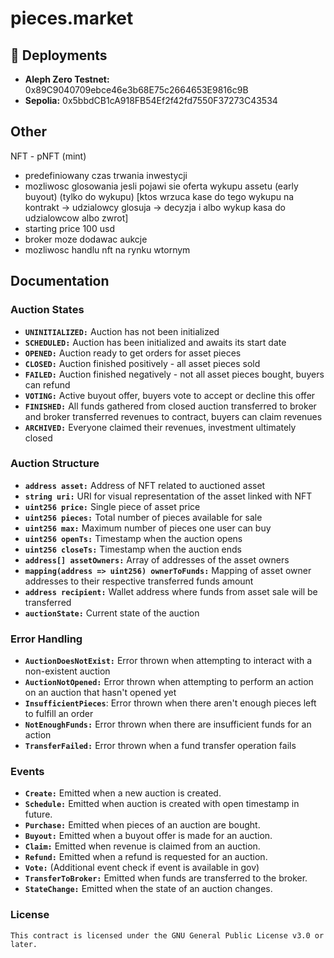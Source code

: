 # pieces.market

## 🚀 **Deployments**

-   **Aleph Zero Testnet:** 0x89C9040709ebce46e3b68E75c2664653E9816c9B
-   **Sepolia:** 0x5bbdCB1cA918FB54Ef2f42fd7550F37273C43534

## **Other**

NFT - pNFT (mint)

-   predefiniowany czas trwania inwestycji
-   mozliwosc glosowania jesli pojawi sie oferta wykupu assetu (early buyout) (tylko do wykupu)
    [ktos wrzuca kase do tego wykupu na kontrakt -> udzialowcy glosuja -> decyzja i albo wykup kasa do udzialowcow albo zwrot]
-   starting price 100 usd
-   broker moze dodawac aukcje
-   mozliwosc handlu nft na rynku wtornym

## Documentation

### Auction States

-   **`UNINITIALIZED:`** Auction has not been initialized
-   **`SCHEDULED:`** Auction has been initialized and awaits its start date
-   **`OPENED:`** Auction ready to get orders for asset pieces
-   **`CLOSED:`** Auction finished positively - all asset pieces sold
-   **`FAILED:`** Auction finished negatively - not all asset pieces bought, buyers can refund
-   **`VOTING:`** Active buyout offer, buyers vote to accept or decline this offer
-   **`FINISHED:`** All funds gathered from closed auction transferred to broker and broker transferred revenues to contract, buyers can claim revenues
-   **`ARCHIVED:`** Everyone claimed their revenues, investment ultimately closed

### Auction Structure

-   **`address asset:`** Address of NFT related to auctioned asset
-   **`string uri:`** URI for visual representation of the asset linked with NFT
-   **`uint256 price:`** Single piece of asset price
-   **`uint256 pieces:`** Total number of pieces available for sale
-   **`uint256 max:`** Maximum number of pieces one user can buy
-   **`uint256 openTs:`** Timestamp when the auction opens
-   **`uint256 closeTs:`** Timestamp when the auction ends
-   **`address[] assetOwners:`** Array of addresses of the asset owners
-   **`mapping(address => uint256) ownerToFunds:`** Mapping of asset owner addresses to their respective transferred funds amount
-   **`address recipient:`** Wallet address where funds from asset sale will be transferred
-   **`auctionState:`** Current state of the auction

### Error Handling

-   **`AuctionDoesNotExist:`** Error thrown when attempting to interact with a non-existent auction
-   **`AuctionNotOpened:`** Error thrown when attempting to perform an action on an auction that hasn't opened yet
-   **`InsufficientPieces`**: Error thrown when there aren't enough pieces left to fulfill an order
-   **`NotEnoughFunds:`** Error thrown when there are insufficient funds for an action
-   **`TransferFailed:`** Error thrown when a fund transfer operation fails

### Events

-   **`Create:`** Emitted when a new auction is created.
-   **`Schedule:`** Emitted when auction is created with open timestamp in future.
-   **`Purchase:`** Emitted when pieces of an auction are bought.
-   **`Buyout:`** Emitted when a buyout offer is made for an auction.
-   **`Claim:`** Emitted when revenue is claimed from an auction.
-   **`Refund:`** Emitted when a refund is requested for an auction.
-   **`Vote:`** (Additional event check if event is available in gov)
-   **`TransferToBroker:`** Emitted when funds are transferred to the broker.
-   **`StateChange:`** Emitted when the state of an auction changes.

### License

    This contract is licensed under the GNU General Public License v3.0 or later.
